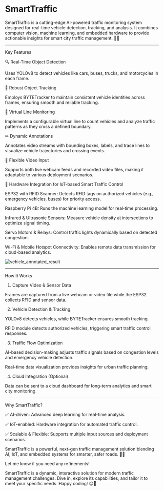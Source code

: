 # SmartTraffic

SmartTraffic is a cutting-edge AI-powered traffic monitoring system designed for real-time vehicle detection, tracking, and analysis. It combines computer vision, machine learning, and embedded hardware to provide actionable insights for smart city traffic management. 🚦🚗


---

Key Features

🔍 Real-Time Object Detection

Uses YOLOv8 to detect vehicles like cars, buses, trucks, and motorcycles in each frame.


🔄 Robust Object Tracking

Employs BYTETracker to maintain consistent vehicle identities across frames, ensuring smooth and reliable tracking.


📏 Virtual Line Monitoring

Implements a configurable virtual line to count vehicles and analyze traffic patterns as they cross a defined boundary.


✏ Dynamic Annotations

Annotates video streams with bounding boxes, labels, and trace lines to visualize vehicle trajectories and crossing events.


🎥 Flexible Video Input

Supports both live webcam feeds and recorded video files, making it adaptable to various deployment scenarios.


📡 Hardware Integration for IoT-based Smart Traffic Control

ESP32 with RFID Scanner: Detects RFID tags on authorized vehicles (e.g., emergency vehicles, buses) for priority access.

Raspberry Pi 4B: Runs the machine learning model for real-time processing.

Infrared & Ultrasonic Sensors: Measure vehicle density at intersections to optimize signal timing.

Servo Motors & Relays: Control traffic lights dynamically based on detected congestion.

Wi-Fi & Mobile Hotspot Connectivity: Enables remote data transmission for cloud-based analytics.


![vehicle_annotated_result](https://github.com/user-attachments/assets/19dab802-94ab-4a57-9201-35ecf5c35180)

---

How It Works

1. Capture Video & Sensor Data

Frames are captured from a live webcam or video file while the ESP32 collects RFID and sensor data.



2. Vehicle Detection & Tracking

YOLOv8 detects vehicles, while BYTETracker ensures smooth tracking.

RFID module detects authorized vehicles, triggering smart traffic control responses.



3. Traffic Flow Optimization

AI-based decision-making adjusts traffic signals based on congestion levels and emergency vehicle detection.

Real-time data visualization provides insights for urban traffic planning.



4. Cloud Integration (Optional)

Data can be sent to a cloud dashboard for long-term analytics and smart city monitoring.





---

Why SmartTraffic?

✅ AI-driven: Advanced deep learning for real-time analysis.

✅ IoT-enabled: Hardware integration for automated traffic control.

✅ Scalable & Flexible: Supports multiple input sources and deployment scenarios.


SmartTraffic is a powerful, next-gen traffic management solution blending AI, IoT, and embedded systems for smarter, safer roads. 🚀💡

Let me know if you need any refinements!


SmartTraffic is a dynamic, interactive solution for modern traffic management challenges. Dive in, explore its capabilities, and tailor it to meet your specific needs. Happy coding! 😊🚀
